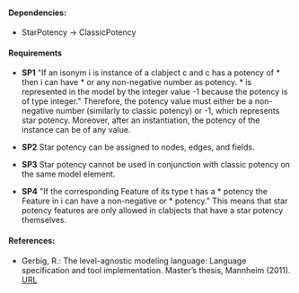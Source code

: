 #### Dependencies:
- StarPotency &#8594; ClassicPotency

#### Requirements
- **SP1** "If an isonym i is instance of a clabject c and c has a potency of * then i can have * or any non-negative number as potency. * is represented in the model by the integer value -1 because the potency is of type integer." Therefore, the potency value must either be a non-negative number (similarly to classic potency) or -1, which represents star potency. Moreover, after an instantiation, the potency of the instance can be of any value.

- **SP2** Star potency can be assigned to nodes, edges, and fields.

- **SP3** Star potency cannot be used in conjunction with classic potency on the same model element.

- **SP4** "If the corresponding Feature of its type t has a * potency the Feature in i can have a non-negative or * potency." This means that star potency features are only allowed in clabjects that have a star potency themselves.

#### References:
- Gerbig, R.: The level-agnostic modeling language: Language specification and tool implementation. Master’s thesis, Mannheim (2011). [URL](https://madoc.bib.uni-mannheim.de/37153/1/arbeit.pdf)
